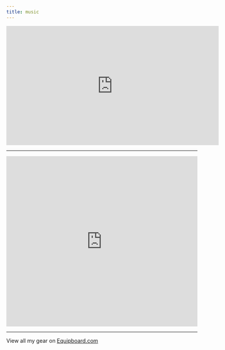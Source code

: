 ```yaml
---
title: music
---
```


<iframe width="560" height="315" src="https://www.youtube.com/embed/-cZWNjEnD38" frameborder="0" allowfullscreen></iframe>

---

<iframe width="100%" height="450" scrolling="no" frameborder="no" src="https://w.soundcloud.com/player/?url=https%3A//api.soundcloud.com/playlists/287033462&amp;auto_play=false&amp;hide_related=true&amp;show_comments=true&amp;show_user=false&amp;show_reposts=false"></iframe>

---

View all my gear on [Equipboard.com](http://equipboard.com/ryjen)
